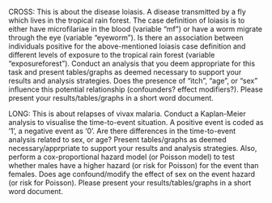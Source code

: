 
CROSS:
This is about the disease loiasis. A disease transmitted by a fly which lives in the tropical rain forest. The case definition of loiasis is to either have microfilariae in the blood (variable “mf”) or have a worm migrate through the eye (variable “eyeworm”). Is there an association between individuals positive for the above-mentioned loiasis case definition and different levels of exposure to the tropical rain forest (variable “exposureforest”). Conduct an analysis that you deem appropriate for this task and present tables/graphs as deemed necessary to support your results and analysis strategies. Does the presence of “itch”, “age”, or “sex” influence this potential relationship (confounders? effect modifiers?). Please present your results/tables/graphs in a short word document.

LONG:
This is about relapses of vivax malaria. Conduct a Kaplan-Meier analysis to visualise the time-to-event situation. A positive event is coded as ‘1’, a negative event as ‘0’. Are there differences in the time-to-event analysis related to sex, or age? Present tables/graphs as deemed necessary/apprpriate to support your results and analysis strategies. Also, perform a cox-proportional hazard model (or Poisson model) to test whether males have a higher hazard (or risk for Poisson) for the event than females. Does age confound/modify the effect of sex on the event hazard (or risk for Poisson). Please present your results/tables/graphs in a short word document.



